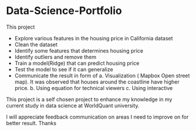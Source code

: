 # Data-Science-Portfolio


This project
- Explore various features in the housing price in California dataset
- Clean the dataset
- Identify some features that determines housing price
- Identify outliers and remove them
- Train a model(Ridge) that can predict housing price
- Test the model to see if it can generalize
- Communicate the result in form of
    a. Visualization ( Mapbox Open street map). It was observed 
        that houses around the coastline have higher price.
    b. Using equation for technical viewers 
    c. Using interactive 
    
This project is a self chosen project to enhance my knowledge in my current study in data science at WorldQuant university.

I will appreciate feedback communication on areas I need to improve on for better result. Thanks
